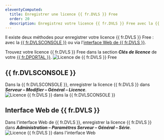 ```yaml
---
eleventyComputed:
  title: Enregistrer une licence {{ fr.DVLS }} Free
  order: 20
  description: Enregistrez votre licence {{ fr.DVLS }} Free avec la {{ fr.DVLSCONSOLE }} ou via l'interface Web de {{ fr.DVLS }}.
---
```

Il existe deux méthodes pour enregistrer votre licence {{ fr.DVLS }} Free : avec la [{{ fr.DVLSCONSOLE }}](#console-de-devolutions-server) ou via l'[interface Web de {{ fr.DVLS }}](#interface-web-de-devolutions-server).

Trouvez votre licence {{ fr.DVLS }} Free dans la section ***Clés de licence*** de votre [{{ fr.DPORTAL }}](https://portal.devolutions.com/serials).
![Licence de {{ fr.DVLS }} Free](https://cdnweb.devolutions.net/docs/fr/server/ServerOp4035.png)

## {{ fr.DVLSCONSOLE }}

Dans la {{ fr.DVLSCONSOLE }}, enregistrer la licence {{ fr.DVLS }} dans ***Serveur – Modifier – Général – Licence***.
![Licence {{ fr.DVLS }} dans la {{ fr.DVLSCONSOLE }}](https://cdnweb.devolutions.net/docs/fr/server/ServerOp2054.png)

## Interface Web de {{ fr.DVLS }}

Dans l'interface Web de {{ fr.DVLS }}, enregistrer la licence {{ fr.DVLS }} dans ***Administration – Paramètres Serveur – Général – Série***.
![Licence {{ fr.DVLS }} dans l'interface Web](https://cdnweb.devolutions.net/docs/fr/server/ServerOp2055.png)

